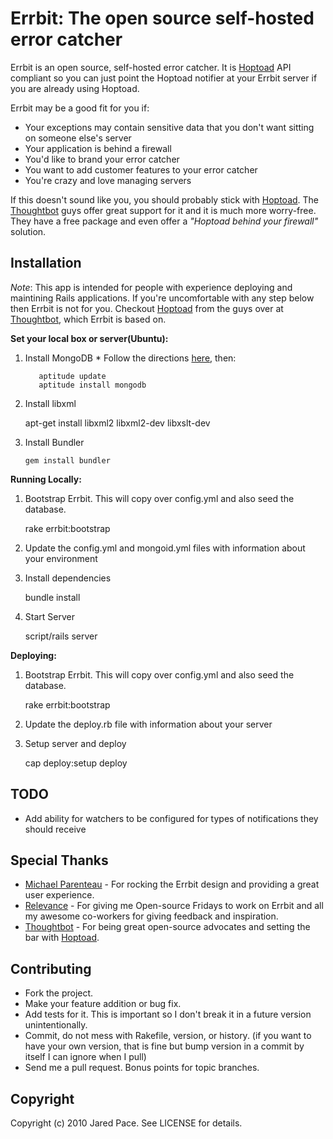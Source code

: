 Errbit: The open source self-hosted error catcher
=================================================

Errbit is an open source, self-hosted error catcher. It is [Hoptoad](http://hoptoadapp.com) 
API compliant so you can just point the Hoptoad notifier at your Errbit server if you are 
already using Hoptoad.

Errbit may be a good fit for you if:

* Your exceptions may contain sensitive data that you don't want sitting on someone else's server
* Your application is behind a firewall
* You'd like to brand your error catcher
* You want to add customer features to your error catcher
* You're crazy and love managing servers

If this doesn't sound like you, you should probably stick with [Hoptoad](http://hoptoadapp.com).
The [Thoughtbot](http://thoughtbot.com) guys offer great support for it and it is much more worry-free.
They have a free package and even offer a *"Hoptoad behind your firewall"* solution.

Installation
------------

*Note*: This app is intended for people with experience deploying and maintining
Rails applications. If you're uncomfortable with any step below then Errbit is not
for you. Checkout [Hoptoad](http://hoptoadapp.com) from the guys over at 
[Thoughtbot](http://thoughtbot.com), which Errbit is based on.

**Set your local box or server(Ubuntu):**

  1. Install MongoDB
    * Follow the directions [here](http://www.mongodb.org/display/DOCS/Ubuntu+and+Debian+packages), then:
      
            aptitude update
            aptitude install mongodb
      
  2. Install libxml
    
        apt-get install libxml2 libxml2-dev libxslt-dev
        
  3. Install Bundler
  
         gem install bundler
         
**Running Locally:**

  1. Bootstrap Errbit. This will copy over config.yml and also seed the database.

        rake errbit:bootstrap

  2. Update the config.yml and mongoid.yml files with information about your environment
  3. Install dependencies
  
        bundle install
      
  4. Start Server
  
        script/rails server

**Deploying:**

  1. Bootstrap Errbit. This will copy over config.yml and also seed the database.

        rake errbit:bootstrap

  2. Update the deploy.rb file with information about your server
  3. Setup server and deploy
        
        cap deploy:setup deploy

TODO
----

* Add ability for watchers to be configured for types of notifications they should receive

Special Thanks
--------------

* [Michael Parenteau](http://michaelparenteau.com) - For rocking the Errbit design and providing a great user experience.
* [Relevance](http://thinkrelevance.com) - For giving me Open-source Fridays to work on Errbit and all my awesome co-workers for giving feedback and inspiration.
* [Thoughtbot](http://thoughtbot.com) - For being great open-source advocates and setting the bar with [Hoptoad](http://hoptoadapp.com).

Contributing
------------
 
* Fork the project.
* Make your feature addition or bug fix.
* Add tests for it. This is important so I don't break it in a
  future version unintentionally.
* Commit, do not mess with Rakefile, version, or history.
  (if you want to have your own version, that is fine but bump version in a commit by itself I can ignore when I pull)
* Send me a pull request. Bonus points for topic branches.

Copyright
---------

Copyright (c) 2010 Jared Pace. See LICENSE for details.
